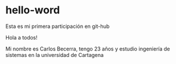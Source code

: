 # hello-word
Esta es mi primera participación en git-hub

Hola a todos!

Mi nombre es Carlos Becerra, tengo 23 años y estudio ingeniería de sistemas en la universidad de Cartagena
